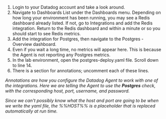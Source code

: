 1. Login to your Datadog account and take a look around.
1. Navigate to Dashboards List under the Dashboards menu. Depending on how long your environment has been running, you may see a Redis dashboard already listed. If not, go to Integrations and add the Redis integration. Return to the Redis dashboard and within a minute or so you should start to see Redis metrics.
1. Add the integration for Postgres, then navigate to the Postgres - Overview dashboard.
1. Even if you wait a long time, no metrics will appear here. This is because the Agent is not reporting any Postgres metrics.
1. In the lab environment, open the postgres-deploy.yaml file. Scroll down to line 14.
1. There is a section for annotations; uncomment each of these lines.

  *Annotations are how you configure the Datadog Agent to work with one of the integrations. Here we are telling the Agent to use the **Postgres** check, with the corresponding host, port, username, and password.*
  
  *Since we can't possibly know what the host and port are going to be when we write the yaml file, the %%HOST%% is a placeholder that is replaced automatically at run time.*